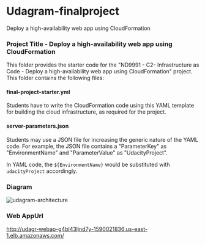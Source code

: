 # Udagram-finalproject
Deploy a high-availability web app using CloudFormation

### Project Title - Deploy a high-availability web app using CloudFormation
This folder provides the starter code for the "ND9991 - C2- Infrastructure as Code - Deploy a high-availability web app using CloudFormation" project. This folder contains the following files:


#### final-project-starter.yml
Students have to write the CloudFormation code using this YAML template for building the cloud infrastructure, as required for the project. 

#### server-parameters.json
Students may use a JSON file for increasing the generic nature of the YAML code. For example, the JSON file contains a "ParameterKey" as "EnvironmentName" and "ParameterValue" as "UdacityProject". 

In YAML code, the `${EnvironmentName}` would be substituted with `udacityProject` accordingly.

### Diagram
![udagram-architecture](https://user-images.githubusercontent.com/74494155/184518231-6bc8fb39-de4c-495d-b4de-56aa58853737.jpeg)

### Web AppUrl
http://udagr-webap-g4bl43ljnd7y-1590021836.us-east-1.elb.amazonaws.com/